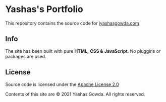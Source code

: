 # Yashas's Portfolio

This repository contains the source code for [iyashasgowda.com](https://iyashasgowda.com)

## Info

The site has been built with pure **HTML,** **CSS &** **JavaScript**. No pluggins or packages are used.

## License

Source code is licensed under the [Apache License 2.0](https://github.com/iyashasgowda/Portfolio/blob/master/LICENSE)

Contents of this site are © 2021 Yashas Gowda. All rights reserved.
